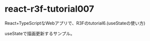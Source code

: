 # react-r3f-tutorial007
React+TypeScriptなWebアプリで、R3Fのtutorial6.(useStateの使い方)

useStateで描画更新するサンプル。
